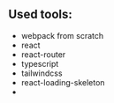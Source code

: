 ## Used tools:
* webpack from scratch
* react
* react-router
* typescript
* tailwindcss
* react-loading-skeleton
* 